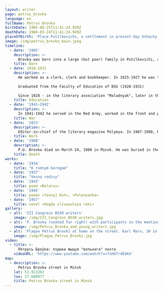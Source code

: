 ```yaml
---
layout: writer
page: petrus_brovka
language: en
fullName: Petrus Brovka
birthDate: 1905-06-25T11:41:24.920Z
deathDate: 1980-03-24T11:41:24.949Z
placeOfBirth: 'Place Putilkovichi, a settlement in present-day Ushachy Raion, Vitebsk Region'
image: /img/petrus_brovka_main.jpeg
timeline:
  - date: '1905'
    description: >-
      Brovka was born into a large (but poor) family in Putilkovichi, a settlement in present-day Ushachy Raion, Vitebsk Region, on June 25, 1905.
    title: Born
  - date: 1918—1931
    description: >-
      He worked as a clerk, clerk and bookkeeper. In 1925-1927 he was the department head of the Komsomol District Committee in Polotsk. In 1927-1928, he was the executive secretary of the editorial office of the newspaper Chyrvonaya Polachchyna.
      
      Graduated from the Faculty of Education of BSU (1928-1931)
      
      Since 1928 - in the literary association "Maladnyak", later in the Belarusian Association of Proletarian Writers.
    title: Education
  - date: '1941—1942'
    description: >-
      In 1941-1942 he served in the Red Army, worked in the front and partisan press. In 1943-1945 he was the executive secretary of the joint venture of the BSSR.
    title: War
  - date: '1823'
    description: >-
      Editor-in-chief of the literary magazine Polymya. In 1967-1980, he was the editor-in-chief of the Belarusian Soviet Encyclopedia (now the P. Brovka Belarusian Encyclopedia). In 1948-1967 - Chairman of the Board of the Joint Venture of the BSSR.
    title: Work
  - date: '1980'
    description: >-
      P.U. Brovka died on March 24, 1980 in Minsk. He was buried in the Eastern cemetery
    title: Death
works:
  - date: '1934'
    title: "K rodnym beregam"
  - date: '1937'
    title: "Vesna rodiny"
  - date: '1943'
    title: poem «Belarus»
  - date: '1945'
    title: poems «Yasnyj Kut», «Polonyanka»
  - date: '1957'
    title: novel «Kogda slivayutsya reki»
gallery:
  - alt: 'III Congress BSSR writers'
    image: /img/III_Congress_BSSR_writers.jpg
  - alt: 'P. Brovka (seated far right) with participants in the meeting of young writers (September 1955).'
    image: /img/Petrus_Brovka_and_young_writers.jpg
  - alt: 'Plaque Petrus Brovki at home on the street. Karl Marx, 30 in Minsk.'
    image: /img/Plaque_Petrus_Brovki.jpg
video:
  - title: >-
      Пятрусь Броўка: лірыка жыцця "вольнага" паэта
    videoURL: 'https://www.youtube.com/watch?v=7xHGTr4EbK4'
map:
  - description: >-
      Petrus Brovka street in Minsk
    lat: 53.913263
    lon: 27.600977
    title: Petrus Brovka street in Minsk
---
```


